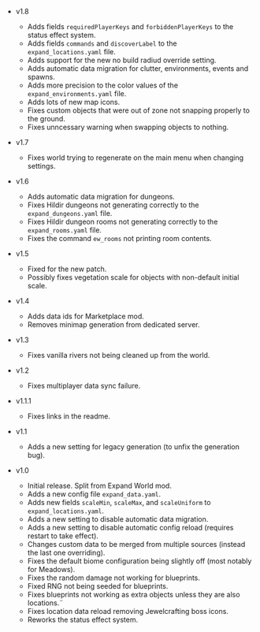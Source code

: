 - v1.8
  - Adds fields `requiredPlayerKeys` and `forbiddenPlayerKeys` to the status effect system.
  - Adds fields `commands` and `discoverLabel` to the `expand_locations.yaml` file.
  - Adds support for the new no build radiud override setting.
  - Adds automatic data migration for clutter, environments, events and spawns.
  - Adds more precision to the color values of the  `expand_environments.yaml` file.
  - Adds lots of new map icons.
  - Fixes custom objects that were out of zone not snapping properly to the ground.
  - Fixes unncessary warning when swapping objects to nothing.

- v1.7
  - Fixes world trying to regenerate on the main menu when changing settings.

- v1.6
  - Adds automatic data migration for dungeons.
  - Fixes Hildir dungeons not generating correctly to the `expand_dungeons.yaml` file.
  - Fixes Hildir dungeon rooms not generating correctly to the `expand_rooms.yaml` file.
  - Fixes the command `ew_rooms` not printing room contents.

- v1.5
  - Fixed for the new patch.
  - Possibly fixes vegetation scale for objects with non-default initial scale.

- v1.4
  - Adds data ids for Marketplace mod.
  - Removes minimap generation from dedicated server.

- v1.3
  - Fixes vanilla rivers not being cleaned up from the world.

- v1.2
  - Fixes multiplayer data sync failure.

- v1.1.1
  - Fixes links in the readme.

- v1.1
  - Adds a new setting for legacy generation (to unfix the generation bug).

- v1.0
  - Initial release. Split from Expand World mod.
  - Adds a new config file `expand_data.yaml`.
  - Adds new fields `scaleMin`, `scaleMax`, and `scaleUniform` to `expand_locations.yaml`.
  - Adds a new setting to disable automatic data migration.
  - Adds a new setting to disable automatic config reload (requires restart to take effect).
  - Changes custom data to be merged from multiple sources (instead the last one overriding).
  - Fixes the default biome configuration being slightly off (most notably for Meadows).
  - Fixes the random damage not working for blueprints.
  - Fixed RNG not being seeded for blueprints.
  - Fixes blueprints not working as extra objects unless they are also locations.¨
  - Fixes location data reload removing Jewelcrafting boss icons.
  - Reworks the status effect system.
